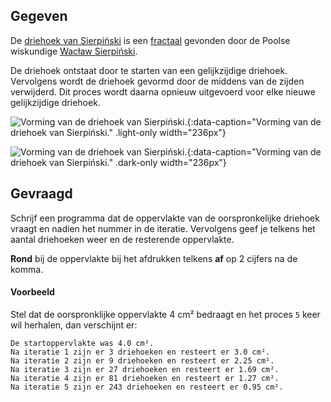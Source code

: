 ## Gegeven

De <a href="https://nl.wikipedia.org/wiki/Driehoek_van_Sierpi%C5%84ski" target="_blank">driehoek van Sierpiński</a> is een <a href="https://nl.wikipedia.org/wiki/Fractal" target = "_blank">fractaal</a> gevonden door de Poolse wiskundige <a href="https://nl.wikipedia.org/wiki/Wac%C5%82aw_Sierpi%C5%84ski" target="_blank">Wacław Sierpiński</a>.

De driehoek ontstaat door te starten van een gelijkzijdige driehoek. Vervolgens wordt de driehoek gevormd door de middens van de zijden verwijderd. Dit proces wordt daarna opnieuw uitgevoerd voor elke nieuwe gelijkzijdige driehoek.

![Vorming van de driehoek van Sierpiński.](media/image.png "Vorming van de driehoek van Sierpiński."){:data-caption="Vorming van de driehoek van Sierpiński." .light-only width="236px"}

![Vorming van de driehoek van Sierpiński.](media/image_dark.png "Vorming van de driehoek van Sierpiński."){:data-caption="Vorming van de driehoek van Sierpiński." .dark-only width="236px"}

## Gevraagd
Schrijf een programma dat de oppervlakte van de oorspronkelijke driehoek vraagt en nadien het nummer in de iteratie. Vervolgens geef je telkens het aantal driehoeken weer en de resterende oppervlakte.

**Rond** bij de oppervlakte bij het afdrukken telkens **af** op 2 cijfers na de komma.

#### Voorbeeld
Stel dat de oorspronklijke oppervlakte 4 cm² bedraagt en het proces `5` keer wil herhalen, dan verschijnt er:
```
De startoppervlakte was 4.0 cm².
Na iteratie 1 zijn er 3 driehoeken en resteert er 3.0 cm².
Na iteratie 2 zijn er 9 driehoeken en resteert er 2.25 cm².
Na iteratie 3 zijn er 27 driehoeken en resteert er 1.69 cm².
Na iteratie 4 zijn er 81 driehoeken en resteert er 1.27 cm².
Na iteratie 5 zijn er 243 driehoeken en resteert er 0.95 cm².
```
